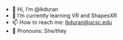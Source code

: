- 👋 Hi, I’m @lkduran
- 🌱 I’m currently learning VR and ShapesXR
- 📫 How to reach me: lkduran@ucsc.edu
- 😤 Pronouns: She/they

<!---
lkduran/lkduran is a ✨ special ✨ repository because its `README.md` (this file) appears on your GitHub profile.
You can click the Preview link to take a look at your changes.
--->
